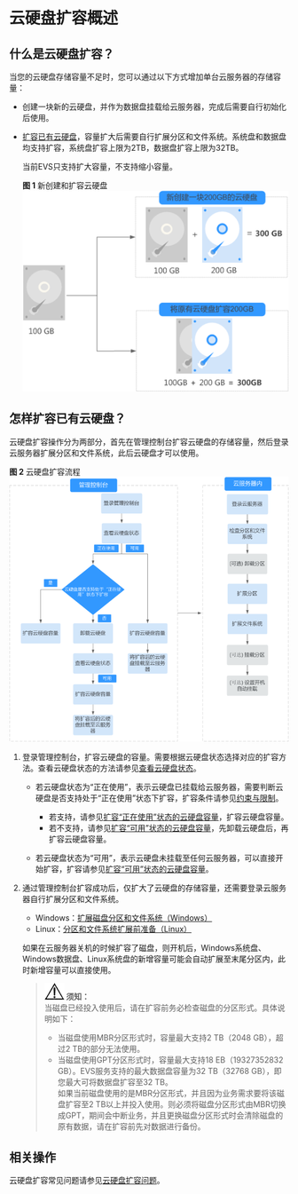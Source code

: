 # 云硬盘扩容概述<a name="evs_01_0006"></a>

## 什么是云硬盘扩容？<a name="section1493121695811"></a>

当您的云硬盘存储容量不足时，您可以通过以下方式增加单台云服务器的存储容量：

-   创建一块新的云硬盘，并作为数据盘挂载给云服务器，完成后需要自行初始化后使用。
-   [扩容已有云硬盘](#section173511542246)，容量扩大后需要自行扩展分区和文件系统。系统盘和数据盘均支持扩容，系统盘扩容上限为2TB，数据盘扩容上限为32TB。

    当前EVS只支持扩大容量，不支持缩小容量。

    **图 1**  新创建和扩容云硬盘<a name="fig679017314577"></a>  
    ![](figures/新创建和扩容云硬盘.png "新创建和扩容云硬盘")


## 怎样扩容已有云硬盘？<a name="section173511542246"></a>

云硬盘扩容操作分为两部分，首先在管理控制台扩容云硬盘的存储容量，然后登录云服务器扩展分区和文件系统，此后云硬盘才可以使用。

**图 2**  云硬盘扩容流程<a name="fig7417231665"></a>  
![](figures/云硬盘扩容流程.png "云硬盘扩容流程")

1.  登录管理控制台，扩容云硬盘的容量。需要根据云硬盘状态选择对应的扩容方法。查看云硬盘状态的方法请参见[查看云硬盘状态](查看云硬盘状态.md)。
    -   若云硬盘状态为“正在使用”，表示云硬盘已挂载给云服务器，需要判断云硬盘是否支持处于“正在使用”状态下扩容，扩容条件请参见[约束与限制](扩容-正在使用-状态的云硬盘容量.md#section158147122515)。
        -   若支持，请参见[扩容“正在使用”状态的云硬盘容量](扩容-正在使用-状态的云硬盘容量.md)，扩容云硬盘容量。
        -   若不支持，请参见[扩容“可用”状态的云硬盘容量](扩容-可用-状态的云硬盘容量.md)，先卸载云硬盘后，再扩容云硬盘容量。

    -   若云硬盘状态为“可用”，表示云硬盘未挂载至任何云服务器，可以直接开始扩容，扩容请参见[扩容“可用”状态的云硬盘容量](扩容-可用-状态的云硬盘容量.md)。

2.  通过管理控制台扩容成功后，仅扩大了云硬盘的存储容量，还需要登录云服务器自行扩展分区和文件系统。

    -   Windows：[扩展磁盘分区和文件系统（Windows）](扩展磁盘分区和文件系统（Windows）.md)
    -   Linux：[分区和文件系统扩展前准备（Linux）](分区和文件系统扩展前准备（Linux）.md)

    如果在云服务器关机的时候扩容了磁盘，则开机后，Windows系统盘、Windows数据盘、Linux系统盘的新增容量可能会自动扩展至末尾分区内，此时新增容量可以直接使用。

    >![](public_sys-resources/icon-notice.gif) **须知：**   
    >当磁盘已经投入使用后，请在扩容前务必检查磁盘的分区形式。具体说明如下：  
    >-   当磁盘使用MBR分区形式时，容量最大支持2 TB（2048 GB），超过2 TB的部分无法使用。  
    >-   当磁盘使用GPT分区形式时，容量最大支持18 EB（19327352832 GB）。EVS服务支持的最大数据盘容量为32 TB（32768 GB），即您最大可将数据盘扩容至32 TB。  
    >如果当前磁盘使用的是MBR分区形式，并且因为业务需求要将该磁盘扩容至2 TB以上并投入使用。则必须将磁盘分区形式由MBR切换成GPT，期间会中断业务，并且更换磁盘分区形式时会清除磁盘的原有数据，请在扩容前先对数据进行备份。  


## 相关操作<a name="section387117383196"></a>

云硬盘扩容常见问题请参见[云硬盘扩容问题](https://support.huaweicloud.com/evs_faq/evs_01_0077.html)。

